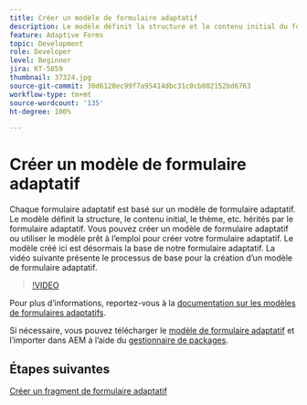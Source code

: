 ```yaml
---
title: Créer un modèle de formulaire adaptatif
description: Le modèle définit la structure et le contenu initial du formulaire adaptatif.
feature: Adaptive Forms
topic: Development
role: Developer
level: Beginner
jira: KT-5859
thumbnail: 37324.jpg
source-git-commit: 30d6120ec99f7a95414dbc31c0cb002152bd6763
workflow-type: tm+mt
source-wordcount: '135'
ht-degree: 100%

---
```



# Créer un modèle de formulaire adaptatif

Chaque formulaire adaptatif est basé sur un modèle de formulaire adaptatif. Le modèle définit la structure, le contenu initial, le thème, etc. hérités par le formulaire adaptatif. Vous pouvez créer un modèle de formulaire adaptatif ou utiliser le modèle prêt à l’emploi pour créer votre formulaire adaptatif.
Le modèle créé ici est désormais la base de notre formulaire adaptatif.
La vidéo suivante présente le processus de base pour la création d’un modèle de formulaire adaptatif.

>[!VIDEO](https://video.tv.adobe.com/v/37324?quality=12&learn=on)

Pour plus d’informations, reportez-vous à la [documentation sur les modèles de formulaires adaptatifs](https://experienceleague.adobe.com/docs/experience-manager-65/forms/adaptive-forms-advanced-authoring/template-editor.html?lang=fr).

Si nécessaire, vous pouvez télécharger le [modèle de formulaire adaptatif](assets/peak-application-template.zip) et l’importer dans AEM à l’aide du [gestionnaire de packages](http://localhost:4502/crx/packmgr/index.jsp).


## Étapes suivantes

[Créer un fragment de formulaire adaptatif](./create-form-fragment.md)


